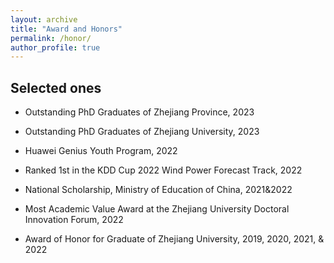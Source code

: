 ```yaml
---
layout: archive
title: "Award and Honors"
permalink: /honor/
author_profile: true
---
```


## Selected ones

- Outstanding PhD Graduates of Zhejiang Province, 2023

- Outstanding PhD Graduates of Zhejiang University, 2023

- Huawei Genius Youth Program, 2022

- Ranked 1st in the KDD Cup 2022 Wind Power Forecast Track, 2022

- National Scholarship, Ministry of Education of China, 2021&2022

- Most Academic Value Award at the Zhejiang University Doctoral Innovation Forum, 2022

- Award of Honor for Graduate of Zhejiang University, 2019, 2020, 2021, & 2022

